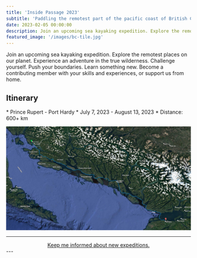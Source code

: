 ```yaml
---
title: 'Inside Passage 2023'
subtitle: 'Paddling the remotest part of the pacific coast of British Colombia on sea kayaks (July 7, 2023 -  August 13, 2023)'
date: 2023-02-05 00:00:00
description: Join an upcoming sea kayaking expedition. Explore the remotest places on our planet. Experience an adventure in the true wilderness. Challenge yourself. Push your boundaries. Learn something new. Become a contributing member with your skills and experiences, or support us from home.
featured_image: '/images/bc-tile.jpg'
---
```

Join an upcoming sea kayaking expedition. Explore the remotest places on our planet. Experience an adventure in the true wilderness. Challenge yourself. Push your boundaries. Learn something new. Become a contributing member with your skills and experiences, or support us from home.

<h2>Itinerary</h2>
* Prince Rupert - Port Hardy
* July 7, 2023 -  August 13, 2023
* Distance: 600+ km


![](/images/bc2023-1.jpg)

---
<center>
    <a href="/contact" class="button button--large">Keep me informed about new expeditions. </a>
</center>
---